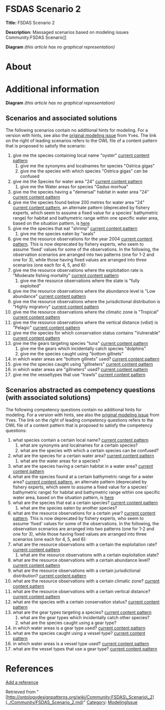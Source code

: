 #  FSDAS Scenario 2


__Title:__ FSDAS Scenario 2


__Description:__ Massaged scenarios based on modeling issues Community:FSDAS Scenario]] 


__Diagram__
_(this article has no graphical representation)_



#  About


  




#  Additional information


__Diagram__
_(this article has no graphical representation)_


  




##   Scenarios and associated solutions


The following scenarios contain no additional hints for modeling. For a version with hints, see also the [original modeling issue](../Community/FSDAS_Scenario.md "Community:FSDAS Scenario") from Yves. The link on the right of leading scenarios refers to the OWL file of a content pattern that is proposed to satisfy the scenario:



1. give me the species containing local name "oyster" [current content pattern](http://www.ontologydesignpatterns.org/cp/owl/fsdas/speciesnames.owl "http://www.ontologydesignpatterns.org/cp/owl/fsdas/speciesnames.owl")
	1. give me the synonyms and localnames for species "Ostrica gigas"
	2. give me the species with which species "Ostrica gigas" can be confused
2. give me the Species for water area "24" [current content pattern](http://www.ontologydesignpatterns.org/cp/owl/fsdas/aquaticresources.owl "http://www.ontologydesignpatterns.org/cp/owl/fsdas/aquaticresources.owl")
	1. give me the Water areas for species "Gadus morhua"
3. give me the species having a "demersal" habitat in water area "24" [current content pattern](http://www.ontologydesignpatterns.org/cp/owl/fsdas/specieshabitat.owl "http://www.ontologydesignpatterns.org/cp/owl/fsdas/specieshabitat.owl")
4. give me the species found below 200 metres for water area "24" [current content pattern](http://www.ontologydesignpatterns.org/cp/owl/fsdas/speciesbathymetry.owl "http://www.ontologydesignpatterns.org/cp/owl/fsdas/speciesbathymetry.owl"), an alternate pattern (deprecated by fishery experts, which seem to assume a fixed value for a species' bathymetric range) for habitat and bathymetric range within one specific water area, based on the situation pattern, is [here](http://www.ontologydesignpatterns.org/cp/owl/fsdas/speciesconditions.owl "http://www.ontologydesignpatterns.org/cp/owl/fsdas/speciesconditions.owl")
5. give me the species that eat "shrimp" [current content pattern](http://www.ontologydesignpatterns.org/cp/owl/fsdas/specieseat.owl "http://www.ontologydesignpatterns.org/cp/owl/fsdas/specieseat.owl")
	1. give me the species eaten by "seals"
6. give me the resource observations for the year 2004 [current content pattern](http://www.ontologydesignpatterns.org/cp/owl/fsdas/aquaticresourceobservation.owl "http://www.ontologydesignpatterns.org/cp/owl/fsdas/aquaticresourceobservation.owl"). This is now deprecated by fishery experts, who seem to assume 'fixed' values for some of the observations. In the following, the observation scenarios are arranged into two patterns (one for 1-2 and one for 3), while those having fixed values are arranged into three scenarios (one each for 4, 5, and 6):
7. give me the resource observations where the exploitation rate is "Moderate fishing mortality" [current content pattern](http://www.ontologydesignpatterns.org/cp/owl/fsdas/resourceexploitationobservation.owl "http://www.ontologydesignpatterns.org/cp/owl/fsdas/resourceexploitationobservation.owl")
	1. give me the resource observations where the state is "fully exploited"
8. give me the resource observations where the abundance level is "Low abundance" [current content pattern](http://www.ontologydesignpatterns.org/cp/owl/fsdas/resourceabundancenobservation.owl "http://www.ontologydesignpatterns.org/cp/owl/fsdas/resourceabundancenobservation.owl")
9. give me the resource observations where the jurisdictional distribution is "Highly migratory" [current content pattern](http://www.ontologydesignpatterns.org/cp/owl/fsdas/jurisdictionaldistribution.owl "http://www.ontologydesignpatterns.org/cp/owl/fsdas/jurisdictionaldistribution.owl")
10. give me the resource observations where the climatic zone is "Tropical" [current content pattern](http://www.ontologydesignpatterns.org/cp/owl/fsdas/climaticzone.owl "http://www.ontologydesignpatterns.org/cp/owl/fsdas/climaticzone.owl")
11. give me the resource observations where the vertical distance (vdist) is "Pelagic" [current content pattern](http://www.ontologydesignpatterns.org/cp/owl/fsdas/verticaldistance.owl "http://www.ontologydesignpatterns.org/cp/owl/fsdas/verticaldistance.owl")
12. give me the species for which conservation status contains "Vulnerable" [current content pattern](http://www.ontologydesignpatterns.org/cp/owl/fsdas/speciesconservation.owl "http://www.ontologydesignpatterns.org/cp/owl/fsdas/speciesconservation.owl")
13. give me the gears targeting species "tuna" [current content pattern](http://www.ontologydesignpatterns.org/cp/owl/fsdas/gearspecies.owl "http://www.ontologydesignpatterns.org/cp/owl/fsdas/gearspecies.owl")
	1. give me the gears which incidentally catch species "dolphins"
	2. give me the species caught using "bottom gillnets"
14. in which water areas are "bottom gillnets" used? [current content pattern](http://www.ontologydesignpatterns.org/cp/owl/fsdas/gearwaterarea.owl "http://www.ontologydesignpatterns.org/cp/owl/fsdas/gearwaterarea.owl")
15. give me the species caught using "gillneters" [current content pattern](http://www.ontologydesignpatterns.org/cp/owl/fsdas/vesselspecies.owl "http://www.ontologydesignpatterns.org/cp/owl/fsdas/vesselspecies.owl")
16. in which water areas are "gillneters" used? [current content pattern](http://www.ontologydesignpatterns.org/cp/owl/fsdas/vesselwaterarea.owl "http://www.ontologydesignpatterns.org/cp/owl/fsdas/vesselwaterarea.owl")
17. give me the vesseltypes that use "trawls" [current content pattern](http://www.ontologydesignpatterns.org/cp/owl/fsdas/gearvessel.owl "http://www.ontologydesignpatterns.org/cp/owl/fsdas/gearvessel.owl")


##   Scenarios abstracted as competency questions (with associated solutions)


The following competency questions contain no additional hints for modeling. For a version with hints, see also the [original modeling issue](../Community/FSDAS_Scenario.md "Community:FSDAS Scenario") from Yves. The link on the right of leading competency questions refers to the OWL file of a content pattern that is proposed to satisfy the competency questions:



1. what species contain a certain local name? [current content pattern](http://www.ontologydesignpatterns.org/cp/owl/fsdas/speciesnames.owl "http://www.ontologydesignpatterns.org/cp/owl/fsdas/speciesnames.owl")
	1. what are synonyms and localnames for a certain species?
	2. what are the species with which a certain species can be confused?
2. what are the species for a certain water area? [current content pattern](http://www.ontologydesignpatterns.org/cp/owl/fsdas/aquaticresources.owl "http://www.ontologydesignpatterns.org/cp/owl/fsdas/aquaticresources.owl")
	1. what are the water areas for a species?
3. what are the species having a certain habitat in a water area? [current content pattern](http://www.ontologydesignpatterns.org/cp/owl/fsdas/specieshabitat.owl "http://www.ontologydesignpatterns.org/cp/owl/fsdas/specieshabitat.owl")
4. what are the species found at a certain bathymetric range for a water area? [current content pattern](http://www.ontologydesignpatterns.org/cp/owl/fsdas/speciesbathymetry.owl "http://www.ontologydesignpatterns.org/cp/owl/fsdas/speciesbathymetry.owl"), an alternate pattern (deprecated by fishery experts, which seem to assume a fixed value for a species' bathymetric range) for habitat and bathymetric range within one specific water area, based on the situation pattern, is [here](http://www.ontologydesignpatterns.org/cp/owl/fsdas/speciesconditions.owl "http://www.ontologydesignpatterns.org/cp/owl/fsdas/speciesconditions.owl")
5. what are the species that eat a certain species? [current content pattern](http://www.ontologydesignpatterns.org/cp/owl/fsdas/specieseat.owl "http://www.ontologydesignpatterns.org/cp/owl/fsdas/specieseat.owl")
	1. what are the species eaten by another species?
6. what are the resource observations for a certain year? [current content pattern](http://www.ontologydesignpatterns.org/cp/owl/fsdas/aquaticresourceobservation.owl "http://www.ontologydesignpatterns.org/cp/owl/fsdas/aquaticresourceobservation.owl"). This is now deprecated by fishery experts, who seem to assume 'fixed' values for some of the observations. In the following, the observation scenarios are arranged into two patterns (one for 1-2 and one for 3), while those having fixed values are arranged into three scenarios (one each for 4, 5, and 6):
7. what are the resource observations with a certain the exploitation rate? [current content pattern](http://www.ontologydesignpatterns.org/cp/owl/fsdas/resourceexploitationobservation.owl "http://www.ontologydesignpatterns.org/cp/owl/fsdas/resourceexploitationobservation.owl")
	1. what are the resource observations with a certain exploitation state?
8. what are the resource observations with a certain abundance level? [current content pattern](http://www.ontologydesignpatterns.org/cp/owl/fsdas/resourceabundancenobservation.owl "http://www.ontologydesignpatterns.org/cp/owl/fsdas/resourceabundancenobservation.owl")
9. what are the resource observations with a certain jurisdictional distribution? [current content pattern](http://www.ontologydesignpatterns.org/cp/owl/fsdas/jurisdictionaldistribution.owl "http://www.ontologydesignpatterns.org/cp/owl/fsdas/jurisdictionaldistribution.owl")
10. what are the resource observations with a certain climatic zone? [current content pattern](http://www.ontologydesignpatterns.org/cp/owl/fsdas/climaticzone.owl "http://www.ontologydesignpatterns.org/cp/owl/fsdas/climaticzone.owl")
11. what are the resource observations with a certain vertical distance? [current content pattern](http://www.ontologydesignpatterns.org/cp/owl/fsdas/verticaldistance.owl "http://www.ontologydesignpatterns.org/cp/owl/fsdas/verticaldistance.owl")
12. what are the species with a certain conservation status? [current content pattern](http://www.ontologydesignpatterns.org/cp/owl/fsdas/speciesconservation.owl "http://www.ontologydesignpatterns.org/cp/owl/fsdas/speciesconservation.owl")
13. what are the gear types targeting a species? [current content pattern](http://www.ontologydesignpatterns.org/cp/owl/fsdas/gearspecies.owl "http://www.ontologydesignpatterns.org/cp/owl/fsdas/gearspecies.owl")
	1. what are the gear types which incidentally catch other species?
	2. what are the species caught using a gear type?
14. in which water areas is a gear type used? [current content pattern](http://www.ontologydesignpatterns.org/cp/owl/fsdas/gearwaterarea.owl "http://www.ontologydesignpatterns.org/cp/owl/fsdas/gearwaterarea.owl")
15. what are the species caught using a vessel type? [current content pattern](http://www.ontologydesignpatterns.org/cp/owl/fsdas/vesselspecies.owl "http://www.ontologydesignpatterns.org/cp/owl/fsdas/vesselspecies.owl")
16. in which water areas is a vessel type used? [current content pattern](http://www.ontologydesignpatterns.org/cp/owl/fsdas/vesselwaterarea.owl "http://www.ontologydesignpatterns.org/cp/owl/fsdas/vesselwaterarea.owl")
17. what are the vessel types that use a gear type? [current content pattern](http://www.ontologydesignpatterns.org/cp/owl/fsdas/gearvessel.owl "http://www.ontologydesignpatterns.org/cp/owl/fsdas/gearvessel.owl")


#  References


[Add a reference](index.php@title=Odp%253AAdd_reference&subject=Community%253AFSDAS+Scenario+2.html "http://ontologydesignpatterns.org/wiki/index.php?title=Odp:Add_reference&subject=Community%3AFSDAS+Scenario+2")


  






Retrieved from "[http://ontologydesignpatterns.org/wiki/Community:FSDAS\_Scenario\_2](../Community/FSDAS_Scenario_2.md)"
 [Category](http://ontologydesignpatterns.org/wiki/Special:Categories "Special:Categories"): [ModelingIssue](../Category/ModelingIssue.md "Category:ModelingIssue")